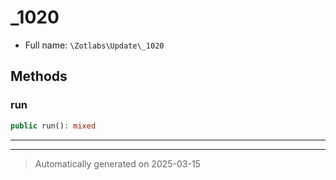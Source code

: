 
# _1020





* Full name: `\Zotlabs\Update\_1020`




## Methods


### run



```php
public run(): mixed
```












***


***
> Automatically generated on 2025-03-15
